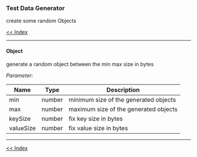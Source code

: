 ### Test Data Generator

create some random Objects

[<< Index](/wiki/index.md)

---

#### Object

generate a random object between the min max size in bytes

*Parameter:*

| Name      | Type   | Description                           |
|-----------|--------|---------------------------------------|
| min       | number | minimum size of the generated objects |
| max       | number | maximum size of the generated objects |
| keySize   | number | fix key size in bytes                 |
| valueSize | number | fix value size in bytes               |

---

[<< Index](/wiki/index.md)
